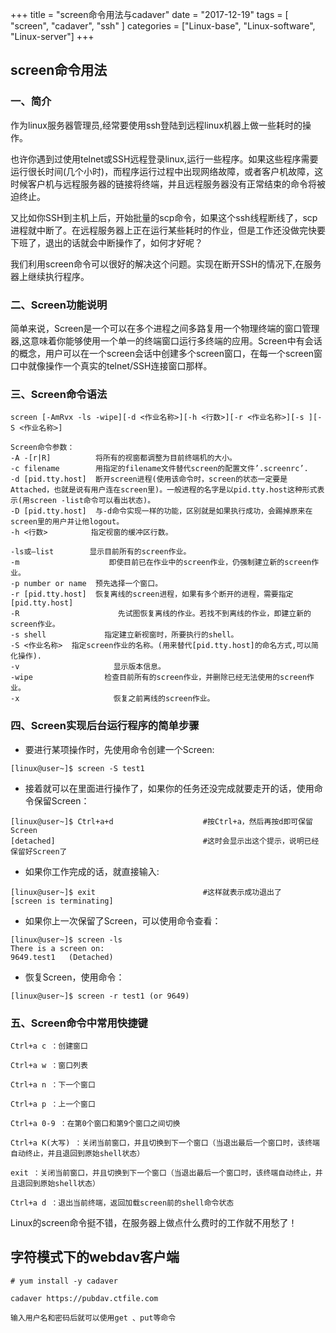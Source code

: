 +++
title = "screen命令用法与cadaver"
date = "2017-12-19"
tags = [ "screen", "cadaver", "ssh" ]
categories = ["Linux-base", "Linux-software", "Linux-server"]
+++

## screen命令用法

### 一、简介
作为linux服务器管理员,经常要使用ssh登陆到远程linux机器上做一些耗时的操作。

也许你遇到过使用telnet或SSH远程登录linux,运行一些程序。如果这些程序需要运行很长时间(几个小时)，而程序运行过程中出现网络故障，或者客户机故障，这时候客户机与远程服务器的链接将终端，并且远程服务器没有正常结束的命令将被迫终止。

又比如你SSH到主机上后，开始批量的scp命令，如果这个ssh线程断线了，scp进程就中断了。在远程服务器上正在运行某些耗时的作业，但是工作还没做完快要下班了，退出的话就会中断操作了，如何才好呢？

我们利用screen命令可以很好的解决这个问题。实现在断开SSH的情况下,在服务器上继续执行程序。


### 二、Screen功能说明

简单来说，Screen是一个可以在多个进程之间多路复用一个物理终端的窗口管理器,这意味着你能够使用一个单一的终端窗口运行多终端的应用。Screen中有会话的概念，用户可以在一个screen会话中创建多个screen窗口，在每一个screen窗口中就像操作一个真实的telnet/SSH连接窗口那样。

<!-- more -->

### 三、Screen命令语法


```
screen [-AmRvx -ls -wipe][-d <作业名称>][-h <行数>][-r <作业名称>][-s ][-S <作业名称>]

Screen命令参数：
-A -[r|R]          将所有的视窗都调整为目前终端机的大小。
-c filename        用指定的filename文件替代screen的配置文件’.screenrc’.
-d [pid.tty.host]  断开screen进程(使用该命令时，screen的状态一定要是Attached，也就是说有用户连在screen里)。一般进程的名字是以pid.tty.host这种形式表示(用screen -list命令可以看出状态)。
-D [pid.tty.host]  与-d命令实现一样的功能，区别就是如果执行成功，会踢掉原来在screen里的用户并让他logout。
-h <行数> 　       指定视窗的缓冲区行数。

-ls或–list        显示目前所有的screen作业。
-m                    即使目前已在作业中的screen作业，仍强制建立新的screen作业。
-p number or name  预先选择一个窗口。
-r [pid.tty.host]  恢复离线的screen进程，如果有多个断开的进程，需要指定[pid.tty.host]
-R                      先试图恢复离线的作业。若找不到离线的作业，即建立新的screen作业。
-s shell             指定建立新视窗时，所要执行的shell。
-S <作业名称>  指定screen作业的名称。(用来替代[pid.tty.host]的命名方式,可以简化操作).
-v                     显示版本信息。
-wipe                检查目前所有的screen作业，并删除已经无法使用的screen作业。
-x                     恢复之前离线的screen作业。

```

### 四、Screen实现后台运行程序的简单步骤

* 要进行某项操作时，先使用命令创建一个Screen:

```
[linux@user~]$ screen -S test1

```

* 接着就可以在里面进行操作了，如果你的任务还没完成就要走开的话，使用命令保留Screen：

```
[linux@user~]$ Ctrl+a+d                    #按Ctrl+a，然后再按d即可保留Screen
[detached]                                 #这时会显示出这个提示，说明已经保留好Screen了
```

* 如果你工作完成的话，就直接输入:

```
[linux@user~]$ exit                        #这样就表示成功退出了
[screen is terminating]
```

* 如果你上一次保留了Screen，可以使用命令查看：

```
[linux@user~]$ screen -ls
There is a screen on:
9649.test1   (Detached)
```

* 恢复Screen，使用命令：

```
[linux@user~]$ screen -r test1 (or 9649)
```

### 五、Screen命令中常用快捷键


```
Ctrl+a c ：创建窗口

Ctrl+a w ：窗口列表

Ctrl+a n ：下一个窗口

Ctrl+a p ：上一个窗口

Ctrl+a 0-9 ：在第0个窗口和第9个窗口之间切换

Ctrl+a K(大写) ：关闭当前窗口，并且切换到下一个窗口（当退出最后一个窗口时，该终端自动终止，并且退回到原始shell状态）

exit ：关闭当前窗口，并且切换到下一个窗口（当退出最后一个窗口时，该终端自动终止，并且退回到原始shell状态）

Ctrl+a d ：退出当前终端，返回加载screen前的shell命令状态

```

Linux的screen命令挺不错，在服务器上做点什么费时的工作就不用愁了！

## 字符模式下的webdav客户端

```
# yum install -y cadaver

cadaver https://pubdav.ctfile.com

输入用户名和密码后就可以使用get 、put等命令
```


